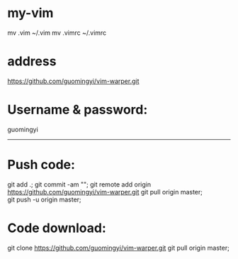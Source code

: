 # my-vim
mv .vim ~/.vim
mv .vimrc ~/.vimrc

# address
https://github.com/guomingyi/vim-warper.git

# Username & password:
guomingyi
**********


# Push code:

git add .;
git commit -am "<xxx>";
git remote add origin https://github.com/guomingyi/vim-warper.git
git pull origin master;   
git push -u origin master;


# Code download:

git clone https://github.com/guomingyi/vim-warper.git
git pull origin master;  

